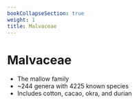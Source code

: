 ```yaml
---
bookCollapseSection: true
weight: 1
title: Malvaceae
---
```


# Malvaceae

* The mallow family
* ~244 genera with 4225 known species
* Includes cotton, cacao, okra, and durian
